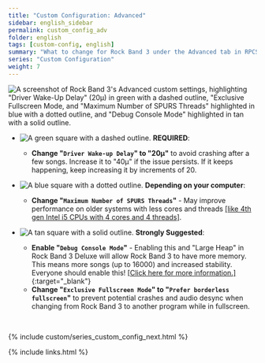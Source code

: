 ```yaml
---
title: "Custom Configuration: Advanced"
sidebar: english_sidebar
permalink: custom_config_adv
folder: english
tags: [custom-config, english]
summary: "What to change for Rock Band 3 under the Advanced tab in RPCS3's Custom Configuration."
series: "Custom Configuration"
weight: 7
---
```


![A screenshot of Rock Band 3's Advanced custom settings, highlighting "Driver Wake-Up Delay" (20µ) in green with a dashed outline, "Exclusive Fullscreen Mode, and "Maximum Number of SPURS Threads" highlighted in blue with a dotted outline, and "Debug Console Mode" highlighted in tan with a solid outline.](https://carlmylo.github.io/rb3-pc/images/cust/advanced.png "Advanced")

* ![A green square with a dashed outline.](https://carlmylo.github.io/rb3-pc/images/cust/smallgreen.png "Green Square") **REQUIRED**: 
	* **Change "`Driver Wake-up Delay`" to "20µ"** to avoid crashing after a few songs. Increase it to "40µ" if the issue persists. If it keeps happening, keep increasing it by increments of 20.

* ![A blue square with a dotted outline.](https://carlmylo.github.io/rb3-pc/images/cust/smallblue.png "Tan Square") **Depending on your computer**: 
	* **Change "`Maximum Number of SPURS Threads`"** - May improve performance on older systems with less cores and threads [[like 4th gen Intel i5 CPUs with 4 cores and 4 threads]](https://github.com/hmxmilohax/rb3-pc/issues/12#issue-1955946005).

* ![A tan square with a solid outline.](https://carlmylo.github.io/rb3-pc/images/cust/smalltan.png "Tan Square") **Strongly Suggested**: 
	* **Enable "`Debug Console Mode`"** - Enabling this and "Large Heap" in Rock Band 3 Deluxe will allow Rock Band 3  to have more memory. This means more songs (up to 16000) and increased stability. Everyone should enable this! [[Click here for more information.]](https://carlmylo.github.io/rb3-pc/memory){:target="_blank"}
	* **Change "`Exclusive Fullscreen Mode`" to "`Prefer borderless fullscreen`"** to prevent potential crashes and audio desync when changing from Rock Band 3 to another program while in fullscreen.

<br/>

{% include custom/series_custom_config_next.html %}

{% include links.html %}